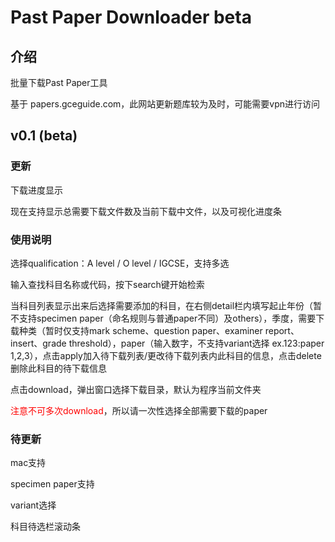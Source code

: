 # Past Paper Downloader beta

## 介绍

批量下载Past Paper工具

基于 papers.gceguide.com，此网站更新题库较为及时，可能需要vpn进行访问

## v0.1 (beta)

### 更新

下载进度显示

现在支持显示总需要下载文件数及当前下载中文件，以及可视化进度条

### 使用说明

选择qualification：A level / O level / IGCSE，支持多选

输入查找科目名称或代码，按下search键开始检索

当科目列表显示出来后选择需要添加的科目，在右侧detail栏内填写起止年份（暂不支持specimen paper（命名规则与普通paper不同）及others），季度，需要下载种类（暂时仅支持mark scheme、question paper、examiner report、insert、grade threshold），paper（输入数字，不支持variant选择 ex.123:paper 1,2,3），点击apply加入待下载列表/更改待下载列表内此科目的信息，点击delete删除此科目的待下载信息

点击download，弹出窗口选择下载目录，默认为程序当前文件夹

<font color=red>注意不可多次download</font>，所以请一次性选择全部需要下载的paper

### 待更新

mac支持

specimen paper支持

variant选择

科目待选栏滚动条